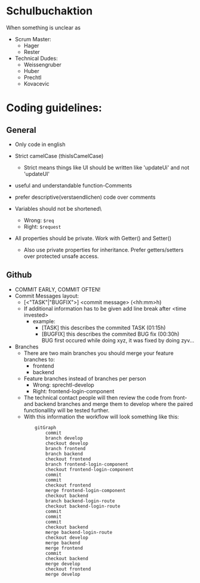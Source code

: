 # Schulbuchaktion

When something is unclear as
* Scrum Master:
  * Hager
  * Rester
* Technical Dudes:
  * Weissengruber
  * Huber
  * Prechtl
  * Kovacevic

# Coding guidelines:
## General
* Only code in english

* Strict camelCase (thisIsCamelCase)
  * Strict means things like UI should be written like 'updateUi' and not 'updateUI'
* useful and understandable function-Comments
* prefer descriptive(verstaendlichen) code over comments
* Variables should not be shortened\
  * Wrong: `$req`
  * Right: `$request`
* All properties should be private. Work with Getter() and Setter()
    * Also use private properties for inheritance. Prefer getters/setters over protected unsafe access.

## Github
* COMMIT EARLY, COMMIT OFTEN!
* Commit Messages layout:
  * [<"TASK"|"BUGFIX">] \<commit message> (\<hh:mm>h)
  * If additional information has to be given add line break after \<time invested>
    * example:
      * [TASK] this describes the commited TASK (01:15h)
      * [BUGFIX] this describes the commited BUG fix (00:30h)\
        BUG first occured while doing xyz, it was fixed by doing zyv...
* Branches
    * There are two main branches you should merge your feature branches to:
        * frontend
        * backend
    * Feature branches instead of branches per person
        * Wrong: sprechtl-develop
        * Right: frontend-login-component
    * The technical contact people will then review the code from
    front- and backend branches and merge them to develop where the paired
    functionallity will be tested further.
    * With this information the workflow will look something like this:
        ```mermaid
            gitGraph
                commit
                branch develop
                checkout develop
                branch frontend
                branch backend
                checkout frontend
                branch frontend-login-component
                checkout frontend-login-component
                commit
                commit
                checkout frontend
                merge frontend-login-component
                checkout backend
                branch backend-login-route
                checkout backend-login-route
                commit
                commit
                commit
                checkout backend
                merge backend-login-route
                checkout develop
                merge backend
                merge frontend
                commit
                checkout backend
                merge develop
                checkout frontend
                merge develop
        ```




